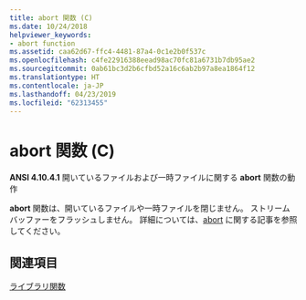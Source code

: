 ```yaml
---
title: abort 関数 (C)
ms.date: 10/24/2018
helpviewer_keywords:
- abort function
ms.assetid: caa62d67-ffc4-4481-87a4-0c1e2b0f537c
ms.openlocfilehash: c4fe22916388eead98ac70fc81a6731b7db95ae2
ms.sourcegitcommit: 0ab61bc3d2b6cfbd52a16c6ab2b97a8ea1864f12
ms.translationtype: HT
ms.contentlocale: ja-JP
ms.lasthandoff: 04/23/2019
ms.locfileid: "62313455"
---
```

# <a name="abort-function-c"></a>abort 関数 (C)

**ANSI 4.10.4.1** 開いているファイルおよび一時ファイルに関する **abort** 関数の動作

**abort** 関数は、開いているファイルや一時ファイルを閉じません。 ストリーム バッファーをフラッシュしません。 詳細については、[abort](../c-runtime-library/reference/abort.md) に関する記事を参照してください。

## <a name="see-also"></a>関連項目

[ライブラリ関数](../c-language/library-functions.md)
